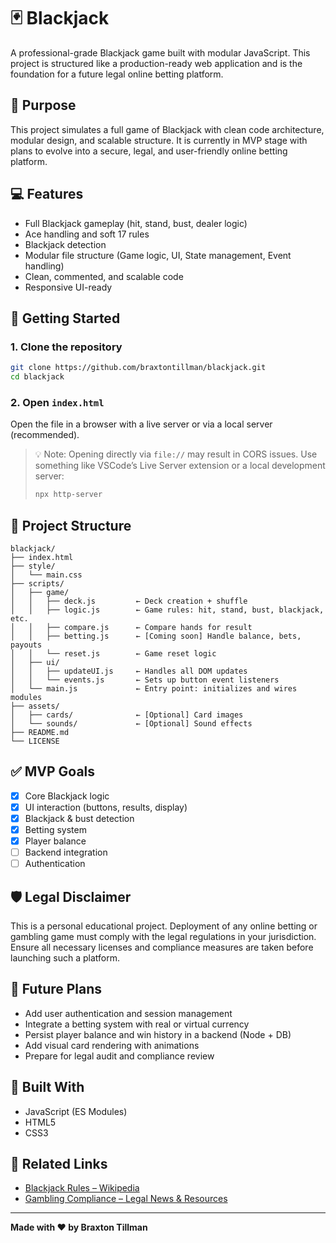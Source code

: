 # 🃏 Blackjack

A professional-grade Blackjack game built with modular JavaScript. This project is structured like a production-ready web application and is the foundation for a future legal online betting platform.

## 🎯 Purpose

This project simulates a full game of Blackjack with clean code architecture, modular design, and scalable structure. It is currently in MVP stage with plans to evolve into a secure, legal, and user-friendly online betting platform.

## 💻 Features

- Full Blackjack gameplay (hit, stand, bust, dealer logic)
- Ace handling and soft 17 rules
- Blackjack detection
- Modular file structure (Game logic, UI, State management, Event handling)
- Clean, commented, and scalable code
- Responsive UI-ready

## 🚀 Getting Started

### 1. Clone the repository

```bash
git clone https://github.com/braxtontillman/blackjack.git
cd blackjack
```

### 2. Open `index.html`

Open the file in a browser with a live server or via a local server (recommended).

> 💡 Note: Opening directly via `file://` may result in CORS issues. Use something like VSCode’s Live Server extension or a local development server:
>
> ```bash
> npx http-server
> ```

## 📁 Project Structure

```
blackjack/
├── index.html
├── style/
│   └── main.css
├── scripts/
│   ├── game/
│   │   ├── deck.js         ← Deck creation + shuffle
│   │   ├── logic.js        ← Game rules: hit, stand, bust, blackjack, etc.
│   │   ├── compare.js      ← Compare hands for result
│   │   ├── betting.js      ← [Coming soon] Handle balance, bets, payouts
│   │   └── reset.js        ← Game reset logic
│   ├── ui/
│   │   ├── updateUI.js     ← Handles all DOM updates
│   │   └── events.js       ← Sets up button event listeners
│   └── main.js             ← Entry point: initializes and wires modules
├── assets/
│   ├── cards/              ← [Optional] Card images
│   └── sounds/             ← [Optional] Sound effects
├── README.md
└── LICENSE
```

## ✅ MVP Goals

- [x] Core Blackjack logic
- [x] UI interaction (buttons, results, display)
- [x] Blackjack & bust detection
- [x] Betting system
- [x] Player balance
- [ ] Backend integration
- [ ] Authentication

## 🛡️ Legal Disclaimer

This is a personal educational project. Deployment of any online betting or gambling game must comply with the legal regulations in your jurisdiction. Ensure all necessary licenses and compliance measures are taken before launching such a platform.

## 📌 Future Plans

- Add user authentication and session management
- Integrate a betting system with real or virtual currency
- Persist player balance and win history in a backend (Node + DB)
- Add visual card rendering with animations
- Prepare for legal audit and compliance review

## 🧠 Built With

- JavaScript (ES Modules)
- HTML5
- CSS3

## 📎 Related Links

- [Blackjack Rules – Wikipedia](https://en.wikipedia.org/wiki/Blackjack)
- [Gambling Compliance – Legal News & Resources](https://www.gamblingcompliance.com/)

---

**Made with ♥ by Braxton Tillman**
